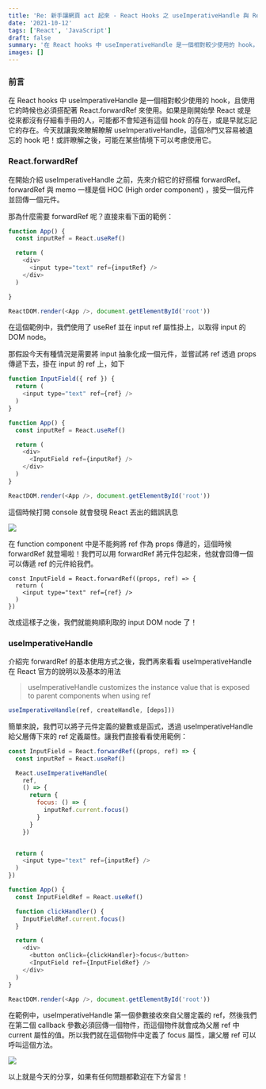 ```yaml
---
title: 'Re: 新手讓網頁 act 起來 - React Hooks 之 useImperativeHandle 與 React.forwardRef'
date: '2021-10-12'
tags: ['React', 'JavaScript']
draft: false
summary: '在 React hooks 中 useImperativeHandle 是一個相對較少使用的 hook，且使用它的時候也必須搭配著 React.forwardRef 來使用。如果是剛開始學 React 或是從來都沒有仔細看手冊的人，可能都不會知道有這個 hook 的存在，或是早就忘記它的存在。今天就讓我來瞭解瞭解 useImperativeHandle，這個冷門又容易被遺忘的 hook 吧！或許瞭解之後，可能在某些情境下可以考慮使用它。'
images: []
---
```

### 前言
在 React hooks 中 useImperativeHandle 是一個相對較少使用的 hook，且使用它的時候也必須搭配著 React.forwardRef 來使用。如果是剛開始學 React 或是從來都沒有仔細看手冊的人，可能都不會知道有這個 hook 的存在，或是早就忘記它的存在。今天就讓我來瞭解瞭解 useImperativeHandle，這個冷門又容易被遺忘的 hook 吧！或許瞭解之後，可能在某些情境下可以考慮使用它。


### React.forwardRef
在開始介紹 useImperativeHandle 之前，先來介紹它的好搭檔 forwardRef。forwardRef 與 memo 一樣是個 HOC (High order component) ，接受一個元件並回傳一個元件。

那為什麼需要 forwardRef 呢？直接來看下面的範例：

```javascript
function App() {
  const inputRef = React.useRef()

  return (
    <div>
      <input type="text" ref={inputRef} />
    </div>
  )

}

ReactDOM.render(<App />, document.getElementById('root'))
```
在這個範例中，我們使用了 useRef 並在 input ref 屬性掛上，以取得 input 的 DOM node。

那假設今天有種情況是需要將 input 抽象化成一個元件，並嘗試將 ref 透過 props 傳遞下去，掛在 input 的 ref 上，如下

```javascript
function InputField({ ref }) {
  return (
    <input type="text" ref={ref} />
  )
}

function App() {
  const inputRef = React.useRef()

  return (
    <div>
      <InputField ref={inputRef} />
    </div>
  )
}

ReactDOM.render(<App />, document.getElementById('root'))
```
這個時候打開 console 就會發現 React 丟出的錯誤訊息

![](https://i.imgur.com/Xk3sRLK.png)

在 function component 中是不能夠將 ref 作為 props 傳遞的，這個時候 forwardRef 就登場啦！我們可以用 forwardRef 將元件包起來，他就會回傳一個可以傳遞 ref 的元件給我們。

```javascript=
const InputField = React.forwardRef((props, ref) => {
  return (
    <input type="text" ref={ref} />
  )
})
```
改成這樣子之後，我們就能夠順利取的 input DOM node 了！

### useImperativeHandle
介紹完 forwardRef 的基本使用方式之後，我們再來看看 useImperativeHandle 在 React 官方的說明以及基本的用法

> useImperativeHandle customizes the instance value that is exposed to parent components when using ref

```javascript
useImperativeHandle(ref, createHandle, [deps]))
```

簡單來說，我們可以將子元件定義的變數或是函式，透過 useImperativeHandle 給父層傳下來的 ref 定義屬性。讓我們直接看看使用範例：

```javascript
const InputField = React.forwardRef((props, ref) => {
  const inputRef = React.useRef()

  React.useImperativeHandle(
    ref,
    () => {
      return {
        focus: () => {
          inputRef.current.focus()
        }
      }
    })


  return (
    <input type="text" ref={inputRef} />
  )
})

function App() {
  const InputFieldRef = React.useRef()

  function clickHandler() {
    InputFieldRef.current.focus()
  }

  return (
    <div>
      <button onClick={clickHandler}>focus</button>
      <InputField ref={InputFieldRef} />
    </div>
  )
}

ReactDOM.render(<App />, document.getElementById('root'))
```
在範例中，useImperativeHandle 第一個參數接收來自父層定義的 ref，然後我們在第二個 callback 參數必須回傳一個物件，而這個物件就會成為父層 ref 中 current 屬性的值。所以我們就在這個物件中定義了 focus 屬性，讓父層 ref 可以呼叫這個方法。

![](https://i.imgur.com/622fk9H.gif)


以上就是今天的分享，如果有任何問題都歡迎在下方留言！
